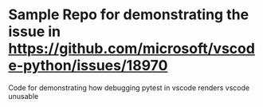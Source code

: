 # Sample Repo for demonstrating the issue in https://github.com/microsoft/vscode-python/issues/18970
Code for demonstrating how debugging pytest in vscode renders vscode unusable

